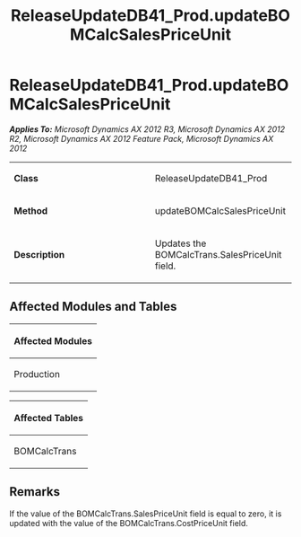 ﻿---
title: ReleaseUpdateDB41_Prod.updateBOMCalcSalesPriceUnit
TOCTitle: ReleaseUpdateDB41_Prod.updateBOMCalcSalesPriceUnit
ms:assetid: f3b30113-74e5-f5e0-4729-3689c264d841
ms:mtpsurl: https://msdn.microsoft.com/en-us/library/JJ737491(v=AX.60)
ms:contentKeyID: 49712185
ms.date: 05/18/2015
mtps_version: v=AX.60
---

# ReleaseUpdateDB41\_Prod.updateBOMCalcSalesPriceUnit 


_**Applies To:** Microsoft Dynamics AX 2012 R3, Microsoft Dynamics AX 2012 R2, Microsoft Dynamics AX 2012 Feature Pack, Microsoft Dynamics AX 2012_

<table>
<colgroup>
<col style="width: 50%" />
<col style="width: 50%" />
</colgroup>
<tbody>
<tr class="odd">
<td><p><strong>Class</strong></p></td>
<td><p>ReleaseUpdateDB41_Prod</p></td>
</tr>
<tr class="even">
<td><p><strong>Method</strong></p></td>
<td><p>updateBOMCalcSalesPriceUnit</p></td>
</tr>
<tr class="odd">
<td><p><strong>Description</strong></p></td>
<td><p>Updates the BOMCalcTrans.SalesPriceUnit field.</p></td>
</tr>
</tbody>
</table>


## Affected Modules and Tables

<table>
<colgroup>
<col style="width: 100%" />
</colgroup>
<thead>
<tr class="header">
<th><p>Affected Modules</p></th>
</tr>
</thead>
<tbody>
<tr class="odd">
<td><p>Production</p></td>
</tr>
</tbody>
</table>


<table>
<colgroup>
<col style="width: 100%" />
</colgroup>
<thead>
<tr class="header">
<th><p>Affected Tables</p></th>
</tr>
</thead>
<tbody>
<tr class="odd">
<td><p>BOMCalcTrans</p></td>
</tr>
</tbody>
</table>


## Remarks

If the value of the BOMCalcTrans.SalesPriceUnit field is equal to zero, it is updated with the value of the BOMCalcTrans.CostPriceUnit field.

  


